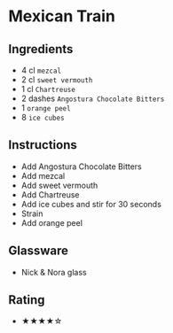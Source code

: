 # Mexican Train

## Ingredients
- 4 cl `mezcal`
- 2 cl `sweet vermouth`
- 1 cl `Chartreuse`
- 2 dashes `Angostura Chocolate Bitters`
- 1 `orange peel`
- 8 `ice cubes`

## Instructions
- Add Angostura Chocolate Bitters
- Add mezcal
- Add sweet vermouth
- Add Chartreuse
- Add ice cubes and stir for 30 seconds
- Strain
- Add orange peel

## Glassware
- Nick & Nora glass

## Rating
- ★★★★☆